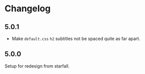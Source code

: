 # Changelog

## 5.0.1

* Make `default.css` `h2` subtitles not be spaced quite as far apart.

## 5.0.0

Setup for redesign from starfall.
